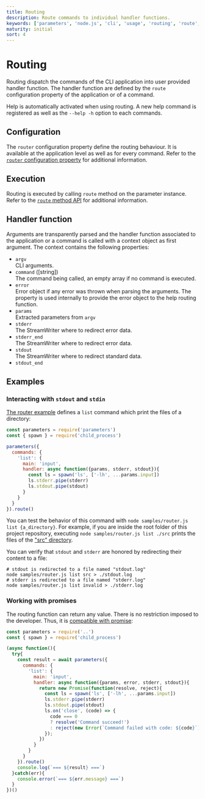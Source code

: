 ```yaml
---
title: Routing
description: Route commands to individual handler functions.
keywords: ['parameters', 'node.js', 'cli', 'usage', 'routing', 'route', 'handler', 'fucntion']
maturity: initial
sort: 4
---
```


# Routing

Routing dispatch the commands of the CLI application into user provided handler function. The handler function are defined by the `route` configuration property of the application or of a command.

Help is automatically activated when using routing. A new help command is registered as well as the `--help -h` option to each commands.

## Configuration

The `router` configuration property define the routing behaviour. It is available at the application level as well as for every command. Refer to the [`router` configuration property](/config/router/) for additional information.

## Execution

Routing is executed by calling `route` method on the parameter instance. Refer to the [`route` method API](/api/route/) for additional information.

## Handler function

Arguments are transparently parsed and the handler function associated to the application or a command is called with a context object as first argument. The context contains the following properties:

* `argv`   
   CLI arguments.
* `command` ([string])   
  The command being called, an empty array if no command is executed.
* `error`   
   Error object if any error was thrown when parsing the arguments. The property is used internally to provide the error object to the help routing function.
* `params`   
   Extracted parameters from `argv`
* `stderr`   
  The StreamWriter where to redirect error data.
* `stderr_end`   
  The StreamWriter where to redirect error data.
* `stdout`   
  The StreamWriter where to redirect standard data.
* `stdout_end`   

## Examples

### Interacting with `stdout` and `stdin`

[The router example](https://github.com/adaltas/node-parameters/blob/master/samples/router.js) defines a `list` command which print the files of a directory:

```js
const parameters = require('parameters')
const { spawn } = require('child_process')

parameters({
  commands: {
    'list': {
      main: 'input',
      handler: async function({params, stderr, stdout}){
        const ls = spawn('ls', ['-lh', ...params.input])
        ls.stderr.pipe(stderr)
        ls.stdout.pipe(stdout)
      }
    }
  }
}).route()
```

You can test the behavior of this command with `node samples/router.js list {a_directory}`. For example, if you are inside the root folder of this project repository, executing `node samples/router.js list ./src` prints the files of the ["src" directory](https://github.com/adaltas/node-parameters/blob/master/src/).

You can verify that `stdout` and `stderr` are honored by redirecting their content to a file:

```
# stdout is redirected to a file named "stdout.log"
node samples/router.js list src > ./stdout.log
# stderr is redirected to a file named "stderr.log"
node samples/router.js list invalid > ./stderr.log
```

### Working with promises

The routing function can return any value. There is no restriction imposed to the developer. Thus, it is [compatible with promise](https://github.com/adaltas/node-parameters/blob/master/samples/router_promise.js):

```js
const parameters = require('..')
const { spawn } = require('child_process')

(async function(){
  try{
    const result = await parameters({
      commands: {
        'list': {
          main: 'input',
          handler: async function({params, error, stderr, stdout}){
            return new Promise(function(resolve, reject){
              const ls = spawn('ls', ['-lh', ...params.input])
              ls.stderr.pipe(stderr)
              ls.stdout.pipe(stdout)
              ls.on('close', (code) => {
                code === 0
                ? resolve('Command succeed!')
                : reject(new Error(`Command failed with code: ${code}`))
              });
            })
          }
        }
      }
    }).route()
    console.log(`=== ${result} ===`)
  }catch(err){
    console.error(`=== ${err.message} ===`)
  }
})()
```
